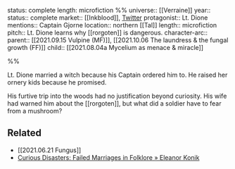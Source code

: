 status: complete
length: microfiction
%%
universe:: [[Verraine]]
year::
status:: complete
market:: [[Inkblood]], [Twitter](https://twitter.com/EleanorKonik/status/1411352447184945153)
protagonist:: Lt. Dione
mentions:: Captain Gjorne
location:: northern [[Tal]]
length:: microfiction
pitch:: Lt. Dione learns why [[rorgoten]] is dangerous. 
character-arc::
parent:: [[2021.09.15 Vulpine (MF)]], [[2021.10.06 The laundress & the fungal growth (FF)]]
child:: [[2021.08.04a Mycelium as menace & miracle]]

%% 

Lt. Dione married a witch because his Captain ordered him to. He raised her ornery kids because he promised.

His furtive trip into the woods had no justification beyond curiosity. His wife had warned him about the [[rorgoten]], but what did a soldier have to fear from a mushroom?

## Related 

* [[2021.06.21 Fungus]]
* [Curious Disasters: Failed Marriages in Folklore » Eleanor Konik](https://eleanorkonik.com/failed-marriages-folklore/)
